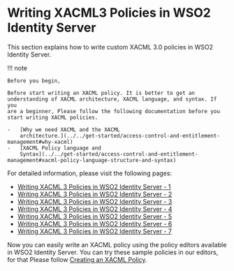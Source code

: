 # Writing XACML3 Policies in WSO2 Identity Server
This section explains how to write custom XACML 3.0 policies in WSO2
Identity Server.

!!! note
    
    Before you begin,
    
    Before start writing an XACML policy. It is better to get an
    understanding of XACML architecture, XACML language, and syntax. If you
    are a beginner, Please follow the following documentation before you
    start writing XACML policies.
    
    -   [Why we need XACML and the XACML
        architecture.](../../get-started/access-control-and-entitlement-management#why-xacml)
    -   [XACML Policy language and
        Syntax](../../get-started/access-control-and-entitlement-management#xacml-policy-language-structure-and-syntax)
    

For detailed information, please visit the following pages:

-   [Writing XACML 3 Policies in WSO2 Identity Server -
    1](../../tutorials/writing-xacml-3-policies-in-wso2-identity-server-1)
-   [Writing XACML 3 Policies in WSO2 Identity Server -
    2](../../tutorials/writing-xacml-3-policies-in-wso2-identity-server-2)
-   [Writing XACML 3 Policies in WSO2 Identity Server -
    3](../../tutorials/writing-xacml-3-policies-in-wso2-identity-server-3)
-   [Writing XACML 3 Policies in WSO2 Identity Server -
    4](../../tutorials/writing-xacml-3-policies-in-wso2-identity-server-4)
-   [Writing XACML 3 Policies in WSO2 Identity Server -
    5](../../tutorials/writing-xacml-3-policies-in-wso2-identity-server-5)
-   [Writing XACML 3 Policies in WSO2 Identity Server -
    6](../../tutorials/writing-xacml-3-policies-in-wso2-identity-server-6)
-   [Writing XACML 3 Policies in WSO2 Identity Server -
    7](../../tutorials/writing-xacml-3-policies-in-wso2-identity-server-7)

  

Now you can easily write an XACML policy using the policy editors
available in WSO2 Identity Server. You can try these sample policies in
our editors, for that Please follow [Creating an XACML
Policy](../../tutorials/creating-a-xacml-policy).

